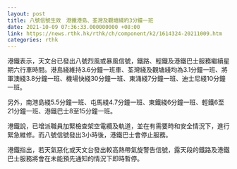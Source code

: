 ```yaml
---
layout: post
title: 八號信號生效　港鐵港島、荃灣及觀塘綫約3分鐘一班
date: 2021-10-09 07:36:33.000000000 +08:00
link: https://news.rthk.hk/rthk/ch/component/k2/1614324-20211009.htm
categories: rthk
---
```


港鐵表示，天文台已發出八號烈風或暴風信號，鐵路、輕鐵及港鐵巴士服務繼續星期六行車時間。港島綫維持3.6分鐘一班車、荃灣綫及觀塘綫均為3.1分鐘一班、將軍澳綫3.8分鐘一班、機場快綫30分鐘一班、東涌綫7分鐘一班、迪士尼綫10分鐘一班。

另外，南港島綫5.5分鐘一班、屯馬綫4.7分鐘一班、東鐵綫6分鐘一班、輕鐵6至21分鐘一班、港鐵巴士8至15分鐘一班。

港鐵說，已增派職員加緊檢查架空電纜及軌道，並在有需要時和安全情況下，進行緊急維修。而八號信號發出3小時後，港鐵巴士會停止服務。

港鐵指出，若天氣惡化或天文台發出較高熱帶氣旋警告信號，露天段的鐵路及港鐵巴士服務將會在未能預先通知的情況下即時暫停。
